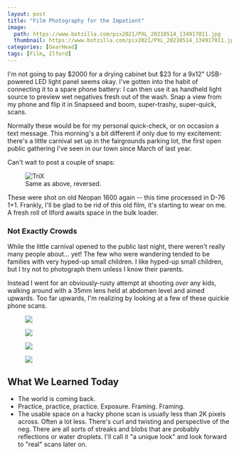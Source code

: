 ```yaml
---
layout: post
title: "Film Photography for the Impatient"
image:
  path: https://www.botzilla.com/pix2021/PXL_20210514_134917011.jpg
  thumbnail: https://www.botzilla.com/pix2021/PXL_20210514_134917011.jpg
categories: [GearHead]
tags: [Film, Ilford]
---
```


I'm not going to pay $2000 for a drying cabinet but $23 for a 9x12" USB-powered LED light panel seems okay. I've gotten into the habit of connecting it to a spare phone battery: I can then use it as handheld light source to preview wet negatives fresh out of the wash. Snap a view from my phone and flip it in Snapseed and boom, super-trashy, super-quick, scans.

Normally these would be for my personal quick-check, or on occasion a text message. This morning's a bit different if only due to my excitement: there's a little carnival set up in the fairgrounds parking lot, the first open public gathering I've seen in our town since March of last year.

Can't wait to post a couple of snaps:


<!--more-->

<figure class="align-center">
<img alt="TriX" src="https://www.botzilla.com/pix2021/PXL_20210514_134917011r.jpg">
<figcaption>Same as above, reversed.</figcaption>
</figure>

These were shot on old Neopan 1600 again -- this time processed in D-76 1+1. Frankly, I'll be glad to be rid of this old film, it's starting to wear on me. A fresh roll of Ilford awaits space in the bulk loader.

### Not Exactly Crowds

While the little carnival opened to the public last night, there weren't really many people about... yet! The few who were wandering tended to be families with very hyped-up small children. I like hyped-up small children, but I try not to photograph them unless I know their parents.

Instead I went for an obviously-rusty attempt at shooting _over_ any kids, walking around with a 35mm lens held at abdomen level and aimed upwards. Too far upwards, I'm realizing by looking at a few of these quickie phone scans.

<figure class="align-center">
<img src="https://www.botzilla.com/pix2021/PXL_20210514_134944509.jpg">
</figure>

<figure class="align-center">
<img src="https://www.botzilla.com/pix2021/PXL_20210514_135341260.jpg">
</figure>

<figure class="align-center">
<img src="https://www.botzilla.com/pix2021/PXL_20210514_135348596.jpg">
</figure>

<figure class="align-center">
<img src="https://www.botzilla.com/pix2021/PXL_20210514_135231280.jpg">
</figure>

## What We Learned Today

<ul>
	<li>The world is coming back.</li>
	<li>Practice, practice, practice. Exposure. Framing. Framing.</li>
	<li>The usable space on a hacky phone scan is usually less than 2K pixels across. Often a lot less. There's curl and twisting and perspective of the neg. There are all sorts of streaks and blobs that are probably reflections or water droplets. I'll call it "a unique look" and look forward to "real" scans later on.</li>
</ul>
